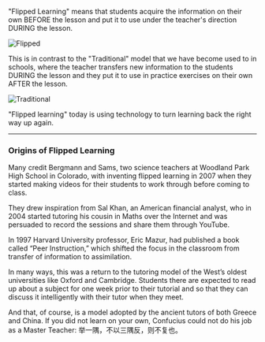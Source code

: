 "Flipped Learning" means that students acquire the information on their own BEFORE the lesson and put it to use under the teacher's direction DURING the lesson.

![Flipped](http://dulwich-hk-public.oss-cn-hongkong.aliyuncs.com/help.images/flipped.png)

This is in contrast to the "Traditional" model that we have become used to in schools, where the teacher transfers new information to the students DURING the lesson and they put it to use in practice exercises on their own AFTER the lesson.

![Traditional](http://dulwich-hk-public.oss-cn-hongkong.aliyuncs.com/help.images/traditional.png)



"Flipped learning" today is using technology to turn learning back the right way up again.

---

### Origins of Flipped Learning

Many credit Bergmann and Sams, two science teachers at Woodland Park High School in Colorado, with inventing flipped learning in 2007 when they started making videos for their students to work through before coming to class.

They drew inspiration from Sal Khan, an American financial analyst, who in 2004 started tutoring his cousin in Maths over the Internet and was persuaded to record the sessions and share them through YouTube.

In 1997 Harvard University professor, Eric Mazur, had published a book called “Peer Instruction,” which shifted the focus in the classroom from transfer of information to assimilation.

In many ways, this was a return to the tutoring model of the West’s oldest universities like Oxford and Cambridge.  Students there are expected to read up about a subject for one week prior to their tutorial and so that they can discuss it intelligently with their tutor when they meet.

And that, of course, is a model adopted by the ancient tutors of both Greece and China.  If you did not learn on your own, Confucius could not do his job as a Master Teacher: 举一隅，不以三隅反，则不复也。
